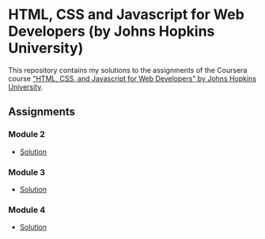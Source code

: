 # HTML, CSS and Javascript for Web Developers (by Johns Hopkins University)

This repository contains my solutions to the assignments of the Coursera course
["HTML, CSS, and Javascript for Web Developers" by Johns Hopkins University](https://www.coursera.org/learn/html-css-javascript-for-web-developers).

## Assignments

### Module 2
* [Solution](https://randeepgahlawat.github.io/Coursera-HTML-CSS-and-Javascript-for-Web-Development/Assignments/Module%202/index.html)

### Module 3
* [Solution](https://randeepgahlawat.github.io/Coursera-HTML-CSS-and-Javascript-for-Web-Development/Assignments/Module%203/index.html)

### Module 4
* [Solution](https://randeepgahlawat.github.io/Coursera-HTML-CSS-and-Javascript-for-Web-Development/Assignments/Module%204/index.html)
